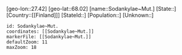 ﻿---
location: [68.02,27.42]
mapzoom: [7,12] 
mapmarker: city 
type: City
tags:
- geo/City


SpocWebEntityId: 34336
isDeleted: false
confidential: public

---
[geo-lon::27.42]
[geo-lat::68.02]
[name::Sodankylae~Mut.]
[State::]
[Country::[[Finland]]]
[StateId::]
[Population::]
[Unknown::]


```leaflet
id: Sodankylae~Mut.
coordinates: [[Sodankylae~Mut.]]
markerFile: [[Sodankylae~Mut.]]
defaultZoom: 11 
maxZoom: 18
```
